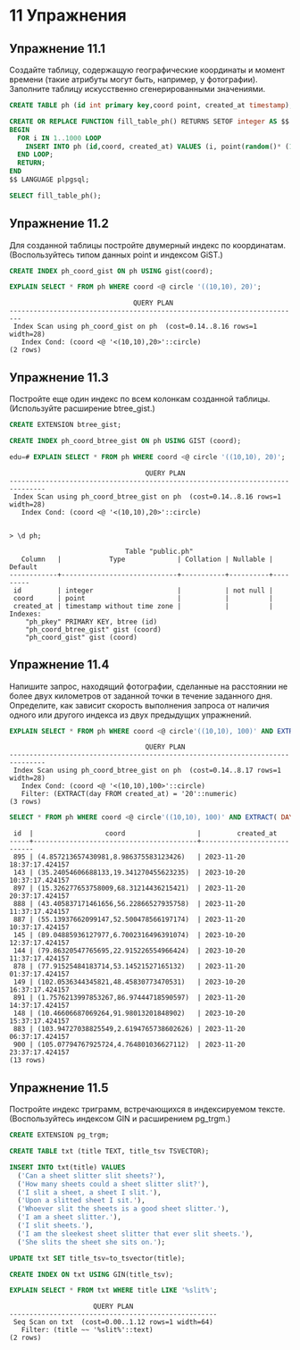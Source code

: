 # 11 Упражнения

## Упражнение 11.1

Создайте таблицу, содержащую географические координаты и момент времени (такие атрибуты могут быть, например, у фотографии). Заполните таблицу искусственно сгенерированными значениями.

```sql
CREATE TABLE ph (id int primary key,coord point, created_at timestamp);

CREATE OR REPLACE FUNCTION fill_table_ph() RETURNS SETOF integer AS $$
BEGIN
  FOR i IN 1..1000 LOOP
    INSERT INTO ph (id,coord, created_at) VALUES (i, point(random()* (180 + 1), random()* (180 + 1)), CURRENT_TIMESTAMP + interval '1 hour' * i);
  END LOOP;
  RETURN;
END
$$ LANGUAGE plpgsql;

SELECT fill_table_ph();
```

## Упражнение 11.2

Для созданной таблицы постройте двумерный индекс по координатам. (Воспользуйтесь типом данных point и индексом GiST.)

```sql
CREATE INDEX ph_coord_gist ON ph USING gist(coord);

EXPLAIN SELECT * FROM ph WHERE coord <@ circle '((10,10), 20)';
```

```shell
                               QUERY PLAN                                
-------------------------------------------------------------------------
 Index Scan using ph_coord_gist on ph  (cost=0.14..8.16 rows=1 width=28)
   Index Cond: (coord <@ '<(10,10),20>'::circle)
(2 rows)

```

## Упражнение 11.3

Постройте еще один индекс по всем колонкам созданной таблицы. (Используйте расширение btree_gist.)

```sql
CREATE EXTENSION btree_gist;

CREATE INDEX ph_coord_btree_gist ON ph USING GIST (coord);

edu=# EXPLAIN SELECT * FROM ph WHERE coord <@ circle '((10,10), 20)';
```

```shell
                                  QUERY PLAN                                   
-------------------------------------------------------------------------------
 Index Scan using ph_coord_btree_gist on ph  (cost=0.14..8.16 rows=1 width=28)
   Index Cond: (coord <@ '<(10,10),20>'::circle)


> \d ph;

                             Table "public.ph"
   Column   |            Type             | Collation | Nullable | Default 
------------+-----------------------------+-----------+----------+---------
 id         | integer                     |           | not null | 
 coord      | point                       |           |          | 
 created_at | timestamp without time zone |           |          | 
Indexes:
    "ph_pkey" PRIMARY KEY, btree (id)
    "ph_coord_btree_gist" gist (coord)
    "ph_coord_gist" gist (coord)

```

## Упражнение 11.4

Напишите запрос, находящий фотографии, сделанные на расстоянии не более двух километров от заданной точки в течение заданного дня. Определите, как зависит скорость выполнения запроса от наличия одного или другого индекса из двух предыдущих упражнений.

```sql
EXPLAIN SELECT * FROM ph WHERE coord <@ circle'((10,10), 100)' AND EXTRACT( DAY FROM created_at) = 20;
```

```shell
                                  QUERY PLAN                                   
-------------------------------------------------------------------------------
 Index Scan using ph_coord_btree_gist on ph  (cost=0.14..8.17 rows=1 width=28)
   Index Cond: (coord <@ '<(10,10),100>'::circle)
   Filter: (EXTRACT(day FROM created_at) = '20'::numeric)
(3 rows)
```

```sql
SELECT * FROM ph WHERE coord <@ circle'((10,10), 100)' AND EXTRACT( DAY FROM created_at) = 20;
```

```shell
 id  |                  coord                  |         created_at         
-----+-----------------------------------------+----------------------------
 895 | (4.857213657430981,8.986375583123426)   | 2023-11-20 18:37:17.424157
 143 | (35.24054606688133,19.341270455623235)  | 2023-10-20 10:37:17.424157
 897 | (15.326277653758009,68.31214436215421)  | 2023-11-20 20:37:17.424157
 888 | (43.405837171461656,56.22866527935758)  | 2023-11-20 11:37:17.424157
 887 | (55.13937662099147,52.500478566197174)  | 2023-11-20 10:37:17.424157
 145 | (89.04885936127977,6.7002316496391074)  | 2023-10-20 12:37:17.424157
 144 | (79.86320547765695,22.915226554966424)  | 2023-10-20 11:37:17.424157
 878 | (77.91525484183714,53.14521527165132)   | 2023-11-20 01:37:17.424157
 149 | (102.0536344345821,48.45830773470531)   | 2023-10-20 16:37:17.424157
 891 | (1.7576213997853267,86.97444718590597)  | 2023-11-20 14:37:17.424157
 148 | (10.46606687069264,91.98013201848902)   | 2023-10-20 15:37:17.424157
 883 | (103.94727038825549,2.6194765738602626) | 2023-11-20 06:37:17.424157
 900 | (105.07794767925724,4.764801036627112)  | 2023-11-20 23:37:17.424157
(13 rows)

```

## Упражнение 11.5

Постройте индекс триграмм, встречающихся в индексируемом тексте. (Воспользуйтесь индексом GIN и расширением pg_trgm.)

```sql
CREATE EXTENSION pg_trgm;

CREATE TABLE txt (title TEXT, title_tsv TSVECTOR);

INSERT INTO txt(title) VALUES          
  ('Can a sheet slitter slit sheets?'), 
  ('How many sheets could a sheet slitter slit?'),
  ('I slit a sheet, a sheet I slit.'),
  ('Upon a slitted sheet I sit.'), 
  ('Whoever slit the sheets is a good sheet slitter.'), 
  ('I am a sheet slitter.'),
  ('I slit sheets.'),
  ('I am the sleekest sheet slitter that ever slit sheets.'),
  ('She slits the sheet she sits on.');

UPDATE txt SET title_tsv=to_tsvector(title);

CREATE INDEX ON txt USING GIN(title_tsv);

EXPLAIN SELECT * FROM txt WHERE title LIKE '%slit%';
```

```shell
                     QUERY PLAN                     
----------------------------------------------------
 Seq Scan on txt  (cost=0.00..1.12 rows=1 width=64)
   Filter: (title ~~ '%slit%'::text)
(2 rows)

```
